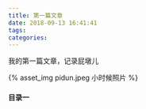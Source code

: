 ```yaml
---
title: 第一篇文章
date: 2018-09-13 16:41:41
tags:
categories:
---
```


我的第一篇文章，记录屁墩儿







{% asset_img pidun.jpeg 小时候照片 %}



















#### 目录一
